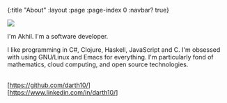 {:title "About"
 :layout :page
 :page-index 0
 :navbar? true}

<img src="me.jpg" class="center-block"/>
<br>

I'm Akhil. I'm a software developer.

I like programming in C#, Clojure, Haskell, JavaScript and C.
I'm obsessed with using GNU/Linux and Emacs for everything.
I'm particularly fond of mathematics, cloud computing, and open source technologies.

<br>

<div>
[<a href="https://github.com/darth10/">https://github.com/darth10/</a>]
</div>
<div>
[<a href="https://www.linkedin.com/in/darth10/">https://www.linkedin.com/in/darth10/</a>]
</div>
